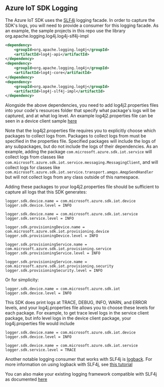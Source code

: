 ## Azure IoT SDK Logging

The Azure IoT SDK uses the [SLF4j](http://www.slf4j.org/faq.html) logging facade. In order to capture the SDK's logs, 
you will need to provide a consumer for this logging facade. As an example, the sample projects in this repo use
the library org.apache.logging.log4j.log4j-slf4j-impl

```xml
<dependency>
    <groupId>org.apache.logging.log4j</groupId>
    <artifactId>log4j-api</artifactId>
</dependency>
<dependency>
    <groupId>org.apache.logging.log4j</groupId>
    <artifactId>log4j-core</artifactId>
</dependency>
<dependency>
    <groupId>org.apache.logging.log4j</groupId>
    <artifactId>log4j-slf4j-impl</artifactId>
</dependency>
```

Alongside the above dependencies, you need to add log4j2.properties files into your code's resources folder that
specify what package's logs will be captured, and at what log level. An example log4j2.properties
file can be seen in a device client sample [here](iothub/device/iot-device-samples/send-event/src/main/resources/log4j2.properties)

Note that the log4j2.properties file requires you to explicitly choose which packages to collect logs from. Packages to collect
logs from must be specified in the properties file. Specified packages will include the logs
of any subpackages, but do not include the logs of their dependencies. As an example, adding the package 
```com.microsoft.azure.sdk.iot.service``` will collect logs from classes like ```com.microsoft.azure.sdk.iot.service.messaging.MessagingClient```, 
and will collect logs for classes like ```com.microsoft.azure.sdk.iot.service.transport.amqps.AmqpSendHandler``` but will not
collect logs from any class outside of this namespace.

Adding these packages to your log4j2.properties file should be sufficient to capture all logs that this SDK generates:
```
logger.sdk.device.name = com.microsoft.azure.sdk.iot.device
logger.sdk.device.level = INFO

logger.sdk.device.name = com.microsoft.azure.sdk.iot.service
logger.sdk.service.level = INFO

logger.sdk.provisioningDevice.name = com.microsoft.azure.sdk.iot.provisioning.device
logger.sdk.provisioningDevice.level = INFO

logger.sdk.provisioningService.name = com.microsoft.azure.sdk.iot.provisioning.service
logger.sdk.provisioningService.level = INFO

logger.sdk.provisioningService.name = com.microsoft.azure.sdk.iot.provisioning.security
logger.sdk.provisioningSecurity.level = INFO 
```

Or for simplicity:
```
logger.sdk.device.name = com.microsoft.azure.sdk.iot
logger.sdk.device.level = INFO
```

This SDK does print logs at TRACE, DEBUG, INFO, WARN, and ERROR levels, and your log4j.properties file
allows you to choose these levels for each package. For example, to get trace level logs in the service client package,
but info level logs in the device client package, your log4j.properties file would include

```
logger.sdk.device.name = com.microsoft.azure.sdk.iot.device
logger.sdk.device.level = INFO

logger.sdk.device.name = com.microsoft.azure.sdk.iot.service
logger.sdk.service.level = TRACE
```

Another notable logging consumer that works with SLF4j is [logback](http://logback.qos.ch/). For more information on 
using logback with SLF4j, see [this tutorial](https://mkyong.com/logging/slf4j-logback-tutorial/)

You can also make your existing logging framework compatible with SLF4j as documented [here](http://www.slf4j.org/faq.html#slf4j_compatible)



